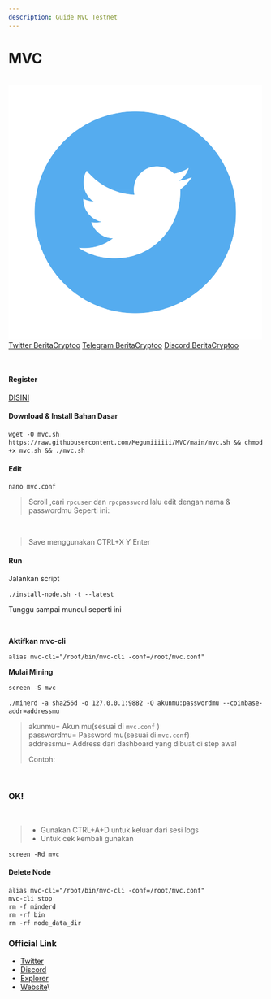 ```yaml
---
description: Guide MVC Testnet
---
```


# MVC

\
​[​<img src=".gitbook/assets/twitter-removebg-preview.png" alt="" data-size="line">​](https://user-images.githubusercontent.com/108946833/184274157-08210464-fa03-493d-b01c-2420c67a524f.jpg) [Twitter BeritaCryptoo](https://twitter.com/BeritaCryptoo) [​<img src="https://user-images.githubusercontent.com/50621007/183283867-56b4d69f-bc6e-4939-b00a-72aa019d1aea.png" alt="" data-size="line">​](https://user-images.githubusercontent.com/50621007/183283867-56b4d69f-bc6e-4939-b00a-72aa019d1aea.png) [Telegram BeritaCryptoo](https://t.me/BeritaCryptoo) [​<img src="https://user-images.githubusercontent.com/108946833/201040868-61a5cfb9-f39e-4fd1-a3a6-2c15c1b47424.png" alt="" data-size="line">​](https://user-images.githubusercontent.com/108946833/201040868-61a5cfb9-f39e-4fd1-a3a6-2c15c1b47424.png) [Discord BeritaCryptoo](https://discord.gg/beritacryptoonode)​

<figure><img src="https://580801350-files.gitbook.io/~/files/v0/b/gitbook-x-prod.appspot.com/o/spaces%2FyjqqGlG6vZEVZjseIV1U%2Fuploads%2FFINlcLoNQtSeG9YWkNg6%2FK1BG3vs__400x400.jpg?alt=media&#x26;token=179cdd9d-671f-4f72-80ba-067ec23c46ba" alt=""><figcaption></figcaption></figure>

#### Register <a href="#register" id="register"></a>

​[DISINI](https://naire.medium.com/mvc-incentivized-testnet-d7bb23467a3)​

#### Download & Install Bahan Dasar <a href="#download-and-install-bahan-dasar" id="download-and-install-bahan-dasar"></a>

```
wget -O mvc.sh https://raw.githubusercontent.com/Megumiiiiii/MVC/main/mvc.sh && chmod +x mvc.sh && ./mvc.sh
```

#### Edit <a href="#edit" id="edit"></a>

```
nano mvc.conf
```

> Scroll ,cari `rpcuser` dan `rpcpassword` lalu edit dengan nama & passwordmu Seperti ini:

<figure><img src="https://580801350-files.gitbook.io/~/files/v0/b/gitbook-x-prod.appspot.com/o/spaces%2FyjqqGlG6vZEVZjseIV1U%2Fuploads%2F9VYBqdhG2D76riKtGpxk%2FScreenshot_1.png?alt=media&#x26;token=673c5f78-b934-4398-a323-f58d3fa005d6" alt=""><figcaption></figcaption></figure>

> Save menggunakan CTRL+X Y Enter

#### Run <a href="#run" id="run"></a>

Jalankan script

```
./install-node.sh -t --latest
```

Tunggu sampai muncul seperti ini

<figure><img src="https://580801350-files.gitbook.io/~/files/v0/b/gitbook-x-prod.appspot.com/o/spaces%2FyjqqGlG6vZEVZjseIV1U%2Fuploads%2FP88PJbZMihZ6cpPK0dVZ%2FScreenshot_2.png?alt=media&#x26;token=94f7ba5a-2feb-4f5b-924e-8aa7979a162b" alt=""><figcaption></figcaption></figure>

**Aktifkan mvc-cli**

```
alias mvc-cli="/root/bin/mvc-cli -conf=/root/mvc.conf"
```

**Mulai Mining**

```
screen -S mvc
```

```
./minerd -a sha256d -o 127.0.0.1:9882 -O akunmu:passwordmu --coinbase-addr=addressmu
```

> akunmu= Akun mu(sesuai di `mvc.conf` )\
> passwordmu= Password mu(sesuai di `mvc.conf`)\
> addressmu= Address dari dashboard yang dibuat di step awal
>
> Contoh:

<figure><img src="https://580801350-files.gitbook.io/~/files/v0/b/gitbook-x-prod.appspot.com/o/spaces%2FyjqqGlG6vZEVZjseIV1U%2Fuploads%2Fvol9SQdK52FIpHfihBoJ%2FScreenshot_4.png?alt=media&#x26;token=4b984de2-1e7f-4610-b397-4bb97133b491" alt=""><figcaption></figcaption></figure>

### OK! <a href="#ok" id="ok"></a>

<figure><img src="https://580801350-files.gitbook.io/~/files/v0/b/gitbook-x-prod.appspot.com/o/spaces%2FyjqqGlG6vZEVZjseIV1U%2Fuploads%2FxZToqljk25frc8CRNs1p%2FScreenshot_6.png?alt=media&#x26;token=4686d799-7a36-4634-86bc-f7a2f450f120" alt=""><figcaption></figcaption></figure>

> * Gunakan CTRL+A+D untuk keluar dari sesi logs
> * Untuk cek kembali gunakan

```
screen -Rd mvc
```

#### Delete Node <a href="#delete-node" id="delete-node"></a>

```
alias mvc-cli="/root/bin/mvc-cli -conf=/root/mvc.conf"
mvc-cli stop
rm -f minderd
rm -rf bin
rm -rf node_data_dir
```

### Official Link <a href="#official-link" id="official-link"></a>

* [Twitter](https://twitter.com/mvcglobal)&#x20;
* [Discord](https://discord.com/invite/RGHWazu9eS)&#x20;
* [Explorer](https://scan.mvc.space/)
* &#x20;[Website](https://www.mvc.space/miners)\
